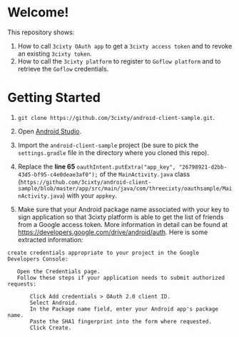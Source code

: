 Welcome!
=====================

This repository shows:

1. How to call `3cixty OAuth app` to get a `3cixty access token` and to revoke an existing `3cixty token`. 
2. How to call the `3cixty platform` to register to `Goflow platform` and to retrieve the `Goflow` credentials.


Getting Started
================

1. `git clone https://github.com/3cixty/android-client-sample.git`.

2. Open [Android Studio](https://developer.android.com/sdk/installing/studio.html).

3. Import the `android-client-sample` project (be sure to pick the `settings.gradle` file in the directory where you cloned this repo).

4. Replace the **line 65**  `oauthIntent.putExtra("app_key", "26798921-d2bb-43d5-bf95-c4e0deae3af0");` of the `MainActivity.java` class (`https://github.com/3cixty/android-client-sample/blob/master/app/src/main/java/com/threecixty/oauthsample/MainActivity.java`) with your `appkey`.

5. Make sure that your Android package name associated with your key to sign application so that 3cixty platform is able to get the list of friends from a Google access token. More information in detail can be found at https://developers.google.com/drive/android/auth. Here is some extracted information:

 ```
 create credentials appropriate to your project in the Google Developers Console:

    Open the Credentials page.
    Follow these steps if your application needs to submit authorized requests:

        Click Add credentials > OAuth 2.0 client ID.
        Select Android.
        In the Package name field, enter your Android app's package name.
        Paste the SHA1 fingerprint into the form where requested.
        Click Create.
 ```

